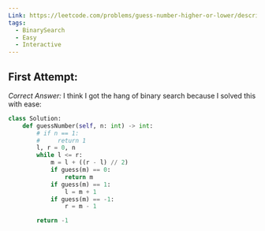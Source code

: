```yaml
---
Link: https://leetcode.com/problems/guess-number-higher-or-lower/description/?envType=problem-list-v2&envId=binary-search
tags:
  - BinarySearch
  - Easy
  - Interactive
---
```

## First Attempt:
*Correct Answer:*
I think I got the hang of binary search because I solved this with ease:
```python
class Solution:
    def guessNumber(self, n: int) -> int:
        # if n == 1:
        #     return 1
        l, r = 0, n
        while l <= r:
            m = l + ((r - l) // 2)
            if guess(m) == 0:
                return m
            if guess(m) == 1:
                l = m + 1
            if guess(m) == -1:
                r = m - 1

        return -1
```